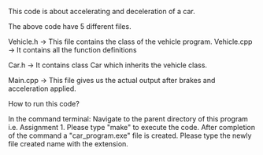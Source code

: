 This code is about accelerating and deceleration of a car.

The above code have 5 different files.

Vehicle.h -> This file contains the class of the vehicle program.
Vehicle.cpp -> It contains all the function definitions

Car.h -> It contains class Car which inherits the vehicle class.

Main.cpp -> This file gives us the actual output after brakes and acceleration applied.

How to run this code?

In the command terminal:
Navigate to the parent directory of this program i.e. Assignment 1.
Please type "make" to execute the code.
After completion of the command a "car_program.exe" file is created.
Please type the newly file created name with the extension.
